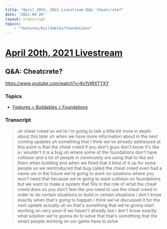```yaml
---
title: "April 20th, 2021 Livestream Q&A: Cheatcrete?"
date: "2021-04-20"
layout: transcript
topics:
    - "features/buildables/foundations"
---
```

# [April 20th, 2021 Livestream](../2021-04-20.md)
## Q&A: Cheatcrete?
https://www.youtube.com/watch?v=6y1VtRXTYXY

### Topics
* [Features > Buildables > Foundations](../topics/features/buildables/foundations.md)

### Transcript

> uh cheat creed so we're i'm going to talk a little bit more in depth about this later uh when we have more information about in the next coming updates uh something that i think we've already addressed at this point is that the cheat creed if you don't guys don't know it's like a i wouldn't it is a bug uh where some of the foundations don't have collision and a lot of people in community are using that to like aid them when building and when we fixed that it kind of it up for some people so we reintroduced that bug called the cheat creed even had a name um in the future we're going to work on solutions where you won't need that because we're going to want collision on foundations but we want to make a system that fills in the role of what the cheat creed does so you don't feel like you need to use the cheat creed in order to do certain situations or build in certain situations i don't know exactly when that's going to happen i think we've discussed it for the next update actually uh so that's something that we're gonna start working on very soon if we haven't already but i don't know exactly what solution we're gonna do to solve that that's something that the smart people working on our game have to solve
